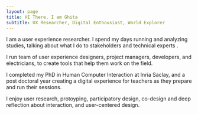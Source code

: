 ```yaml
---
layout: page
title: HI There, I am Ghita
subtitle: UX Researcher, Digital Enthousiast, World Explorer 
---
```




I am a user experience researcher. I spend my days running and analyzing studies, talking about what I do to stakeholders and technical experts . 

I run team of user experience designers, project managers, developers, and electricians, to create tools that help them work on the field. 

I  completed my PhD in Human Computer Interaction at Inria Saclay, and a post doctoral year creating a digital experience for teachers as they prepare and run their sessions. 

I enjoy user research, protoyping, participatory design, co-design and deep reflection about interaction, and user-centered design. 

